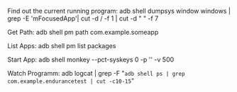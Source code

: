 Find out the current running program:
adb shell dumpsys window windows | grep -E 'mFocusedApp'| cut -d / -f 1 | cut -d " " -f 7

Get Path:
adb shell pm path com.example.someapp


List Apps:
adb shell pm list packages

Start App:
adb shell monkey --pct-syskeys 0 -p '<appname>' -v 500

Watch Programm:
adb logcat | grep -F "`adb shell ps | grep com.example.endurancetest | cut -c10-15`"